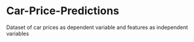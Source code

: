 # Car-Price-Predictions
Dataset of car prices as dependent variable and features as independent variables

